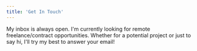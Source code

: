 ```yaml
---
title: 'Get In Touch'
---
```


My inbox is always open.  I'm currently looking for remote freelance/contract opportunities. Whether for a potential project or just to say hi, I'll try my best to answer your email!
